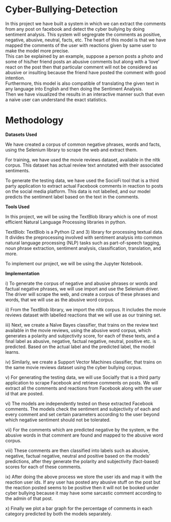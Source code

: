 # Cyber-Bullying-Detection


In this project we have built a system in which we can extract the comments from any post on facebook and detect the cyber bullying by doing sentiment analysis. This system will segregrate the comments as positive, negative, abusive, neutral, facts, etc. The heart of this model is that we have mapped the comments of the user with reactions given by same user to make the model more precise. <br/>
This can be explained by an example, suppose a person posts a photo and some of his/her friend posts an abusive comments but along with a ‘love’ react on the post then that particular comment will not be considered as abusive or insulting because the friend have posted the comment with good intention. <br/>
Furthermore, this model is also compatible of translating the given text in any language into English and then doing the Sentiment Analysis.<br/>
Then we have visualized the results in an interactive manner such that even a naive user can understand the exact statistics.  




# Methodology  
  
**Datasets Used**  
  
We have created a corpus of common negative phrases, words and facts, using the Selenium library to scrape the web and extract them.  
  
For training, we have used the movie reviews dataset, available in the nltk corpus. This dataset has actual review text annotated with their associated sentiments.   
  
To generate the testing data, we have used the SocioFi tool that is a third party application to extract actual Facebook comments in reaction to posts on the social media platform. This data is not labelled, and our model predicts the sentiment label based on the text in the comments.  
  
**Tools Used**  
  
In this project, we will be using the TextBlob library which is one of  most efficient Natural Language Processing libraries in python.   
  
TextBlob: TextBlob is a Python (2 and 3) library for processing textual data. It  divides the preprocessing involved with sentiment analysis into common natural language processing (NLP) tasks such as part-of-speech tagging, noun phrase extraction, sentiment analysis, classification, translation, and more.    
  
To implement our project, we will be using the Jupyter Notebook.  
  
  

**Implementation**  
  
i)	To generate the corpus of negative and abusive phrases or words and factual negative 
phrases, we will use import and use the Selenium driver. The driver will scrape the web, and create a corpus of these phrases and words, that we will use as the abusive word corpus.  
  
ii)	From the TextBlob library, we import the nltk corpus. It includes the movie reviews 
dataset with labelled reactions that we will use as our training set.   
  
iii)	Next, we create a Naïve Bayes classifier, that trains on the review text available in 
the movie reviews, using the abusive word corpus, which generates a polarity and subjectivity score, for each of these texts, and a final label as abusive, negative, factual negative, neutral, positive etc. is predicted. Based on the actual label and the predicted label, the model learns.  
  
iv)	Similarly, we create a Support Vector Machines classifier, that trains on the same 
movie reviews dataset using the cyber bullying corpus.  
  
v)	For generating the testing data, we will use Socialfy that is a third party application to scrape Facebook and retrieve comments on posts. We will extract all the comments and reactions from Facebook along with the user id that are posted.  
  
vi)	The models are independently tested on these extracted Facebook comments. The 
models check the sentiment and subjectivity of each and every comment and set certain parameters according to the user beyond which negative sentiment should not be tolerated. 
  
vii)	For the comments which are predicted negative by the system, w the abusive words 
in that comment are found and mapped to the abusive word corpus.  
  
viii)	These comments are then classified into labels such as abusive, negative, factual negative, neutral and positive based on the models’ predictions, after they generate the polarity and subjectivity (fact-based) scores for each of these comments.  
  
ix)	After doing the above process we store the user ids and map it with the reaction user ids. If any user has posted any abusive stuff on the post but the reaction posted seems to be positive then it will not be booked under cyber bullying because it may have some sarcastic comment according to the admin of that post.   
  
x)	Finally we plot a bar graph for the percentage of comments in each category 
predicted by both the models separately. 

